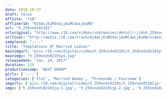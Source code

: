 ```yaml
---
date: 2018-10-27
draft: false
affsite: "r18"
afflinkr18: "NjA4LjEuMS4xLjAuMC4wLjAuMA"
url: "h_259vnds02101"
urloriginal: "http://www.r18.com/videos/vod/movies/detail/-/id=h_259vnds02101"
urlfinal: "http://media.r18.com/track/NjA4LjEuMS4xLjAuMC4wLjAuMA/videos/vod/movies/detail/-/id=h_259vnds02101"
samplevid: "----"
title: "Temptations Of Married Ladies"
mainimgurl: "pics.r18.com/digital/video/h_259vnds02101/h_259vnds02101ps.jpg"
mainimgs: "h_259vnds02101ps.jpg"
releasedate: "Jan. 24, 2017"
duration: 119
productioncomp: "NEXT GROUP"
girls: ['----']
categories: ['Slut', 'Married Woman', 'Threesome / Foursome']
imgurls: ['pics.r18.com/digital/video/h_259vnds02101/h_259vnds02101jp-1.jpg', 'pics.r18.com/digital/video/h_259vnds02101/h_259vnds02101jp-2.jpg', 'pics.r18.com/digital/video/h_259vnds02101/h_259vnds02101jp-3.jpg', 'pics.r18.com/digital/video/h_259vnds02101/h_259vnds02101jp-4.jpg', 'pics.r18.com/digital/video/h_259vnds02101/h_259vnds02101jp-5.jpg', 'pics.r18.com/digital/video/h_259vnds02101/h_259vnds02101jp-6.jpg', 'pics.r18.com/digital/video/h_259vnds02101/h_259vnds02101jp-7.jpg', 'pics.r18.com/digital/video/h_259vnds02101/h_259vnds02101jp-8.jpg', 'pics.r18.com/digital/video/h_259vnds02101/h_259vnds02101jp-9.jpg', 'pics.r18.com/digital/video/h_259vnds02101/h_259vnds02101jp-10.jpg', 'pics.r18.com/digital/video/h_259vnds02101/h_259vnds02101jp-11.jpg', 'pics.r18.com/digital/video/h_259vnds02101/h_259vnds02101jp-12.jpg', 'pics.r18.com/digital/video/h_259vnds02101/h_259vnds02101jp-13.jpg', 'pics.r18.com/digital/video/h_259vnds02101/h_259vnds02101jp-14.jpg', 'pics.r18.com/digital/video/h_259vnds02101/h_259vnds02101jp-15.jpg', 'pics.r18.com/digital/video/h_259vnds02101/h_259vnds02101jp-16.jpg', 'pics.r18.com/digital/video/h_259vnds02101/h_259vnds02101jp-17.jpg', 'pics.r18.com/digital/video/h_259vnds02101/h_259vnds02101jp-18.jpg', 'pics.r18.com/digital/video/h_259vnds02101/h_259vnds02101jp-19.jpg', 'pics.r18.com/digital/video/h_259vnds02101/h_259vnds02101jp-20.jpg']
imgs: ['h_259vnds02101jp-1.jpg', 'h_259vnds02101jp-2.jpg', 'h_259vnds02101jp-3.jpg', 'h_259vnds02101jp-4.jpg', 'h_259vnds02101jp-5.jpg', 'h_259vnds02101jp-6.jpg', 'h_259vnds02101jp-7.jpg', 'h_259vnds02101jp-8.jpg', 'h_259vnds02101jp-9.jpg', 'h_259vnds02101jp-10.jpg', 'h_259vnds02101jp-11.jpg', 'h_259vnds02101jp-12.jpg', 'h_259vnds02101jp-13.jpg', 'h_259vnds02101jp-14.jpg', 'h_259vnds02101jp-15.jpg', 'h_259vnds02101jp-16.jpg', 'h_259vnds02101jp-17.jpg', 'h_259vnds02101jp-18.jpg', 'h_259vnds02101jp-19.jpg', 'h_259vnds02101jp-20.jpg']
---
```

